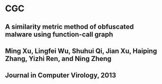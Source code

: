 # CGC
## A similarity metric method of obfuscated malware using function-call graph
## Ming Xu, Lingfei Wu, Shuhui Qi, Jian Xu, Haiping Zhang, Yizhi Ren, and Ning Zheng
## Journal in Computer Virology, 2013
